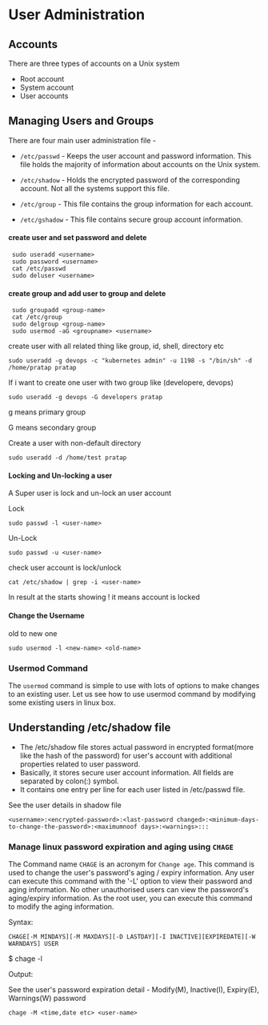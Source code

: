 # User Administration

## Accounts
There are three types of accounts on a Unix system

- Root account
- System account
- User accounts


## Managing Users and Groups
There are four main user administration file -

- `/etc/passwd` - Keeps the user account and password information. This file holds the majority of information about accounts on the Unix system.

- `/etc/shadow` - Holds the encrypted password of the corresponding account. Not all the systems support this file.

- `/etc/group` - This file contains the group information for each account.

- `/etc/gshadow` - This file contains secure group account information.

#### create user and set password and delete
```
 sudo useradd <username>
 sudo password <username>
 cat /etc/passwd
 sudo deluser <username>
```

#### create group and add user to group and delete
```
 sudo groupadd <group-name>
 cat /etc/group
 sudo delgroup <group-name>
 sudo usermod -aG <groupname> <username>
```

create user with all related thing like group, id, shell, directory etc
```
sudo useradd -g devops -c "kubernetes admin" -u 1198 -s "/bin/sh" -d /home/pratap pratap
```

If i want to create one user with two group like (developere, devops)
```
sudo useradd -g devops -G developers pratap
```
g means primary group

G means secondary group

Create a user with non-default directory
```
sudo useradd -d /home/test pratap
```
#### Locking and Un-locking a user
A Super user is lock and un-lock an user account

Lock
```
sudo passwd -l <user-name>
```
Un-Lock
```
sudo passwd -u <user-name>
```
check user account is lock/unlock
```
cat /etc/shadow | grep -i <user-name>
```
In result at the starts showing ! it means account is locked

#### Change the Username
old to new one
```
sudo usermod -l <new-name> <old-name>
```

### Usermod Command
The `usermod` command is simple to use with lots of options to make changes to an existing user. Let us see how to use usermod command by modifying some existing users in linux box.

## Understanding /etc/shadow file

- The /etc/shadow file stores actual password in encrypted format(more like the hash of the password) for user's account with additional properties related to user password.
- Basically, it stores secure user account information. All fields are separated by colon(:) symbol.
- It contains one entry per line for each user listed in /etc/passwd file.

See the user details in shadow file
```
<username>:<encrypted-password>:<last-password changed>:<minimum-days-to-change-the-password>:<maximumnoof days>:<warnings>:::
```

### Manage linux password expiration and aging using `CHAGE`

The Command name `CHAGE` is an acronym for `Change age`. This command is used to change the user's password's aging / expiry information. Any user can execute this command with the '-L' option to view their password and aging information. No other unauthorised users can view the password's aging/expiry information. As the root user, you can execute this command to modify the aging information.

Syntax:

```
CHAGE[-M MINDAYS][-M MAXDAYS][-D LASTDAY][-I INACTIVE][EXPIREDATE][-W WARNDAYS] USER
```

$ chage -l <username>

Output:


See the user's password expiration detail - Modify(M), Inactive(I), Expiry(E), Warnings(W) password 
```
chage -M <time,date etc> <user-name>
```
